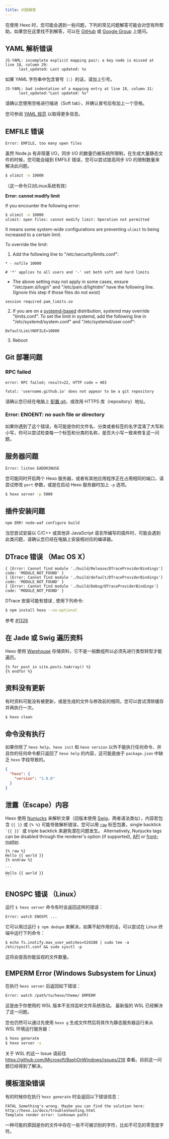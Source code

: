 ```yaml
---
title: 问题解答
---
```

在使用 Hexo 时，您可能会遇到一些问题，下列的常见问题解答可能会对您有所帮助。如果您在这里找不到解答，可以在 [GitHub](https://github.com/hexojs/hexo/issues) 或 [Google Group](https://groups.google.com/group/hexo) 上提问。

## YAML 解析错误

``` plain
JS-YAML: incomplete explicit mapping pair; a key node is missed at line 18, column 29:
      last_updated: Last updated: %s
```

如果 YAML 字符串中包含冒号（`:`）的话，请加上引号。

``` plain
JS-YAML: bad indentation of a mapping entry at line 18, column 31:
      last_updated:"Last updated: %s"
```

请确认您使用空格进行缩进（Soft tab），并确认冒号后有加上一个空格。

您可参阅 [YAML 规范](http://www.yaml.org/spec/1.2/spec.html) 以取得更多信息。

## EMFILE 错误

``` plain
Error: EMFILE, too many open files
```

虽然 Node.js 有非阻塞 I/O，同步 I/O 的数量仍被系统所限制，在生成大量静态文件的时候，您可能会碰到 EMFILE 错误，您可以尝试提高同步 I/O 的限制数量来解决此问题。

``` bash
$ ulimit -n 10000
```
（这一命令只对Linux系统有效）

**Error: cannot modify limit**

If you encounter the following error:

``` bash
$ ulimit -n 10000
ulimit: open files: cannot modify limit: Operation not permitted
```

It means some system-wide configurations are preventing `ulimit` to being increased to a certain limit.

To override the limit:

1. Add the following line to "/etc/security/limits.conf":

  ```
  * - nofile 10000

  # '*' applies to all users and '-' set both soft and hard limits
  ```

  * The above setting may not apply in some cases, ensure "/etc/pam.d/login" and "/etc/pam.d/lightdm" have the following line. (Ignore this step if those files do not exist)

  ```
  session required pam_limits.so
  ```

2. If you are on a [systemd-based](https://en.wikipedia.org/wiki/Systemd#Adoption) distribution, systemd may override "limits.conf". To set the limit in systemd, add the following line in "/etc/systemd/system.conf" and "/etc/systemd/user.conf":

  ```
  DefaultLimitNOFILE=10000
  ```

3. Reboot

## Git 部署问题

### RPC failed

``` plain
error: RPC failed; result=22, HTTP code = 403

fatal: 'username.github.io' does not appear to be a git repository
```

请确认您已经在电脑上 [配置 git](https://help.github.com/articles/set-up-git)，或改用 HTTPS 库（repository）地址。

### Error: ENOENT: no such file or directory

如果你遇到了这个错误，有可能是你的文件名、分类或者标签的名字混淆了大写和小写，你可以尝试检查每一个标签和分类的名称，是否大小写一致来修复这一问题。

## 服务器问题

``` plain
Error: listen EADDRINUSE
```

您可能同时开启两个 Hexo 服务器，或者有其他应用程序正在占用相同的端口，请尝试修改 `port` 参数，或是在启动 Hexo 服务器时加上 `-p` 选项。

``` bash
$ hexo server -p 5000
```

## 插件安装问题

``` plain
npm ERR! node-waf configure build
```

当您尝试安装以 C/C++ 或其他非 JavaScript 语言所编写的插件时，可能会遇到此类问题，请确认您已经在电脑上安装相对应的编译器。

## DTrace 错误 （Mac OS X）

```plain
{ [Error: Cannot find module './build/Release/DTraceProviderBindings'] code: 'MODULE_NOT_FOUND' }
{ [Error: Cannot find module './build/default/DTraceProviderBindings'] code: 'MODULE_NOT_FOUND' }
{ [Error: Cannot find module './build/Debug/DTraceProviderBindings'] code: 'MODULE_NOT_FOUND' }
```

DTrace 安装可能有错误 , 使用下列命令:
```sh
$ npm install hexo --no-optional
```
参考 [#1326](https://github.com/hexojs/hexo/issues/1326#issuecomment-113871796)


## 在 Jade 或 Swig 遍历资料

Hexo 使用 [Warehouse] 存储资料，它不是一般数组所以必须先进行类型转型才能遍历。

```
{% for post in site.posts.toArray() %}
{% endfor %}
```

## 资料没有更新

有时资料可能没有被更新，或是生成的文件与修改前的相同，您可以尝试清除缓存并再执行一次。

``` bash
$ hexo clean
```

## 命令没有执行

如果你除了 `hexo help`、`hexo init` 和 `hexo version` 以外不能执行任何命令、并且你的任何命令都只返回了 `hexo help` 的内容，这可能是由于 `package.json` 中缺乏 `hexo` 字段导致的。

```json
{
  "hexo": {
    "version": "3.9.0"
  }
}
```

## 泄露（Escape）内容

Hexo 使用 [Nunjucks] 来解析文章（旧版本使用 [Swig]，两者语法类似），内容若包含 `{{ }}` 或 `{% %}` 可能导致解析错误，您可以用 [`raw`](/docs/tag-plugins#Raw) 标签包裹，single backtick ```` `{{ }}` ```` 或 triple backtick 来避免潜在问题发生。
Alternatively, Nunjucks tags can be disabled through the renderer's option (if supported), [API](/api/renderer#Disable-Nunjucks-tags) or [front-matter](/docs/front-matter).

```
{% raw %}
Hello {{ world }}
{% endraw %}
```

````
```
Hello {{ world }}
```
````

## ENOSPC 错误 （Linux）

运行 `$ hexo server` 命令有时会返回这样的错误：
```
Error: watch ENOSPC ...
```
它可以用过运行 `$ npm dedupe` 来解决，如果不起作用的话，可以尝试在 Linux 终端中运行下列命令：
```
$ echo fs.inotify.max_user_watches=524288 | sudo tee -a /etc/sysctl.conf && sudo sysctl -p
```
这将会提高你能监视的文件数量。

[Warehouse]: https://github.com/hexojs/warehouse
[Swig]: http://paularmstrong.github.io/swig/
[Nunjucks]: http://mozilla.github.io/nunjucks/

## EMPERM Error (Windows Subsystem for Linux)

在执行 `hexo server` 后返回如下错误：

```
Error: watch /path/to/hexo/theme/ EMPERM	
```

这是由于你使用的 WSL 版本不支持监听文件系统改动。 最新版的 WSL 已经解决了这一问题。

您也仍然可以通过先使用 `hexo g` 生成文件然后将其作为静态服务器运行来从 WSL 环境运行服务器：

```sh
$ hexo generate
$ hexo server -s
```

关于 WSL 的这一 Issue 请前往 https://github.com/Microsoft/BashOnWindows/issues/216 查看。目前这一问题已经得到了解决。

## 模板渲染错误

有的时候你在执行 `hexo generate` 时会返回以下错误信息：

```
FATAL Something's wrong. Maybe you can find the solution here: http://hexo.io/docs/troubleshooting.html
Template render error: (unknown path)
```

一种可能的原因是你的文件中存在一些不可被识别的字符，比如不可见的零宽度字符。

[Warehouse]: https://github.com/hexojs/warehouse
[Swig]: http://paularmstrong.github.io/swig/
[Nunjucks]: http://mozilla.github.io/nunjucks/
